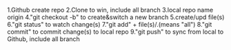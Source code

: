 1.Github create repo
2.Clone to win, include all branch
3.local repo name origin
4."git checkout -b" to create&switch a new branch
5.create/upd file(s)
6."git status" to watch change(s)
7."git add" + file(s)/.(means "all")
8."git commit" to commit change(s) to local repo
9."git push" to sync from local to Github, include all branch